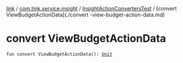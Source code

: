 [link](../../index.md) / [com.tink.service.insight](../index.md) / [InsightActionConvertersTest](index.md) / [convert ViewBudgetActionData](./convert -view-budget-action-data.md)

# convert ViewBudgetActionData

`fun convert ViewBudgetActionData(): `[`Unit`](https://kotlinlang.org/api/latest/jvm/stdlib/kotlin/-unit/index.html)